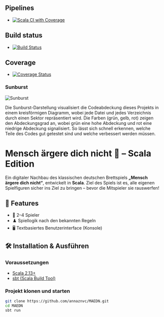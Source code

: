 ## Pipelines

- [![Scala CI with Coverage](https://github.com/annaznvc/MAEDN/actions/workflows/scala.yml/badge.svg)](https://github.com/annaznvc/MAEDN/actions/workflows/scala.yml)


## Build status

- [![Build Status](https://travis-ci.org/annaznvc/MAEDN.svg?branch=main)](https://travis-ci.org/annaznvc/MAEDN)


## Coverage

- [![Coverage Status](https://coveralls.io/repos/github/annaznvc/MAEDN/badge.svg?branch=main)](https://coveralls.io/github/annaznvc/MAEDN?branch=main)

### Sunburst

![Sunburst](https://codecov.io/gh/annaznvc/MAEDN/graphs/sunburst.svg?token=1RD2DIMUZK)

Die Sunburst-Darstellung visualisiert die Codeabdeckung dieses Projekts in einem kreisförmigen Diagramm, wobei jede Datei und jedes Verzeichnis durch einen Sektor repräsentiert wird. Die Farben (grün, gelb, rot) zeigen den Abdeckungsgrad an, wobei grün eine hohe Abdeckung und rot eine niedrige Abdeckung signalisiert. So lässt sich schnell erkennen, welche Teile des Codes gut getestet sind und welche verbessert werden müssen.



# Mensch ärgere dich nicht 🎲 – Scala Edition

Ein digitaler Nachbau des klassischen deutschen Brettspiels **„Mensch ärgere dich nicht“**, entwickelt in **Scala**. Ziel des Spiels ist es, alle eigenen Spielfiguren sicher ins Ziel zu bringen – bevor die Mitspieler sie rauswerfen!

## 📌 Features

- 👥 2–4 Spieler
- ♟️ Spiellogik nach den bekannten Regeln
- 🖥️ Textbasiertes Benutzerinterface (Konsole)

## 🛠️ Installation & Ausführen

### Voraussetzungen

- [Scala 2.13+](https://www.scala-lang.org/)
- [sbt (Scala Build Tool)](https://www.scala-sbt.org/)

### Projekt klonen und starten

```bash
git clone https://github.com/annaznvc/MAEDN.git
cd MAEDN
sbt run

